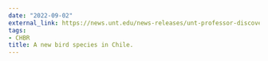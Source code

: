 ```yaml
---
date: "2022-09-02"
external_link: https://news.unt.edu/news-releases/unt-professor-discovers-new-bird-species-chile-along-international-collaborators
tags:
- CHBR
title: A new bird species in Chile.
---
```


<!--more-->
